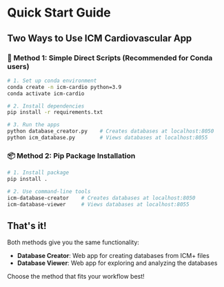 # Quick Start Guide

## Two Ways to Use ICM Cardiovascular App

### 🚀 Method 1: Simple Direct Scripts (Recommended for Conda users)

```bash
# 1. Set up conda environment
conda create -n icm-cardio python=3.9
conda activate icm-cardio

# 2. Install dependencies
pip install -r requirements.txt

# 3. Run the apps
python database_creator.py    # Creates databases at localhost:8050
python icm_database.py        # Views databases at localhost:8055
```

### 📦 Method 2: Pip Package Installation

```bash
# 1. Install package
pip install .

# 2. Use command-line tools
icm-database-creator    # Creates databases at localhost:8050
icm-database-viewer     # Views databases at localhost:8055
```

## That's it! 

Both methods give you the same functionality:
- **Database Creator**: Web app for creating databases from ICM+ files
- **Database Viewer**: Web app for exploring and analyzing the databases

Choose the method that fits your workflow best!
